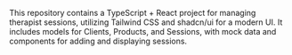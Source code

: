 This repository contains a TypeScript + React project for managing therapist sessions, utilizing Tailwind CSS and shadcn/ui for a modern UI. It includes models for Clients, Products, and Sessions, with mock data and components for adding and displaying sessions.
